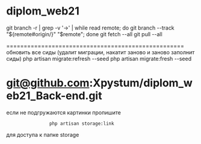 # diplom_web21
git branch -r | grep -v '\->' | while read remote; do git branch --track "${remote#origin/}" "$remote"; done
git fetch --all
git pull --all

===================================================
обновить все сиды (удалит миграции, накатит заново и заново заполнит сиды)
php artisan migrate:refresh --seed
php artisan migrate:fresh --seed

git@github.com:Xpystum/diplom_web21_Back-end.git
===================================================
если не подгружаются картинки пропишите 

                    php artisan storage:link 

для доступа к папке storage